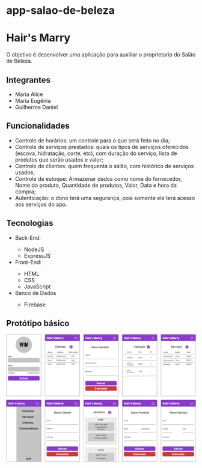 # app-salao-de-beleza

<h1>Hair's Marry</h1>

<p>O objetivo é desenvolver uma aplicação para auxiliar o proprietario do Salão de Beleza.</p>

<h2>Integrantes</h2>
<ul>
  <li>Maria Alice</li>
  <li>Maria Eugênia</li>
  <li>Guilherme Daniel</li>
</ul>

<h2>Funcionalidades</h2>
<ul>
  <li>Controle de horários: um controle para o que será feito no dia;</li>
  <li>Controle de serviços prestados: quais os tipos de serviços oferecidos (escova, hidratação, corte, etc), com duração do serviço, lista de produtos que serão usados e valor;</li>
  <li>Controle de clientes: quem frequenta o salão, com histórico de serviços usados;</li>
  <li>Controle de estoque: Armazenar dados como nome do fornecedor, Nome do produto, Quantidade de produtos, Valor, Data e hora da compra;</li>
  <li>Autenticação: o dono terá uma segurança, pois somente ele terá acesso aos serviços do app.</li>
</ul>

<h2>Tecnologias</h2>
<ul>
  <li>Back-End:</li>
  <ul>
    <li>NodeJS</li>
    <li>ExpressJS</li>
  </ul>
  <li>Front-End:</li>
  <ul>
    <li>HTML</li>
    <li>CSS</li>
    <li>JavaScript</li>
  </ul>
  <li>Banco de Dados</li>
    <ul>
    <li>Firebase</li>
  </ul>
</ul>

<h2>Protótipo básico</h2>
<img src="https://raw.githubusercontent.com/MariaAlice00/app-salao-de-beleza/main/assets/g8949.png"/>
